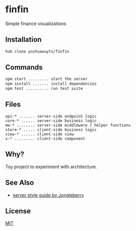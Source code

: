# finfin
Simple finance visualizations

## Installation
```sh
hub clone yoshuawuyts/finfin
```

## Commands
```txt
npm start ......... start the server
npm install ....... install dependencies
npm test .......... run test suite
```

## Files
```
api-* ....... server-side endpoint logic
core-* ...... server-side business logic
mw-* ........ server-side middleware / helper functions
store-* ..... client-side business logic
view-* ...... client-side view
x-* ......... client-side component
```

## Why?
Toy project to experiment with architecture.

## See Also
- [server style guide by Jongleberry](https://github.com/jonathanong/server-style-guide)

## License
[MIT](https://tldrlegal.com/license/mit-license)
